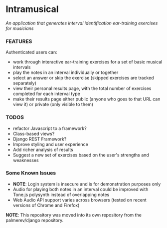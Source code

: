 # Intramusical

_An application that generates interval identification ear-training exercises for musicians_

### FEATURES
Authenticated users can:
- work through interactive ear-training exercises for a set of basic musical intervals
- play the notes in an interval individually or together
- select an answer or skip the exercise (skipped exercises are tracked separately)
- view their personal results page, with the total number of exercises completed for each interval type
- make their results page either public (anyone who goes to that URL can view it) or private (only visible to them)

### TODOS
- refactor Javascript to a framework?
- Class-based views?
- Django REST Framework?
- Improve styling and user experience
- Add richer analysis of results
- Suggest a new set of exercises based on the user's strengths and weaknesses

### Some Known Issues
- **NOTE**: Login system is insecure and is for demonstration purposes only
- Audio for playing both notes in an interval could be improved with Tone.js polysynth instead of overlapping notes
- Web Audio API support varies across browsers (tested on recent versions of Chrome and Firefox)

**NOTE**: This repository was moved into its own repository from the palmerev/django repository.
